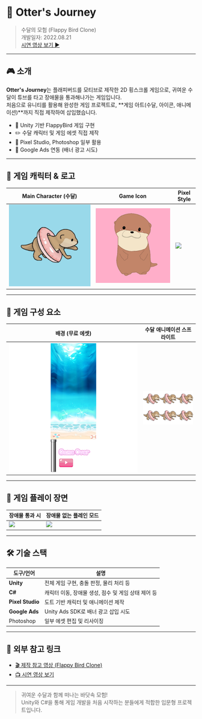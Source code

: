 # 🦦 Otter's Journey  
> 수달의 모험 (Flappy Bird Clone)  
> 개발일자: 2022.08.21  
> [시연 영상 보기 ▶️](https://www.youtube.com/watch?v=0zgFyqS_gm0)

---

## 🎮 소개

**Otter's Journey**는 플래피버드를 모티브로 제작한 2D 횡스크롤 게임으로, 귀여운 수달이 튜브를 타고 장애물을 통과해나가는 게임입니다.  
처음으로 유니티를 활용해 완성한 게임 프로젝트로, **게임 아트(수달, 아이콘, 애니메이션)**까지 직접 제작하여 삽입했습니다.

- 🎯 Unity 기반 FlappyBird 게임 구현
- ✏️ 수달 캐릭터 및 게임 에셋 직접 제작
- 🎨 Pixel Studio, Photoshop 일부 활용
- 📱 Google Ads 연동 (배너 광고 시도)

---

## 🧸 게임 캐릭터 & 로고

| Main Character (수달) | Game Icon | Pixel Style |
|------------------------|-----------|--------------|
| ![](./preview/icon.png) | ![](./preview/img1.png) | ![](./preview/Untitled.png) |

---

## 🧱 게임 구성 요소

| 배경 (무료 에셋) | 수달 애니메이션 스프라이트 |
|------------------|-----------------------------|
| ![](./preview/test1.png) | ![](./preview/test2.png) |

---

## 🎥 게임 플레이 장면

| 장애물 통과 시 | 장애물 없는 플레인 모드 |
|----------------|---------------------------|
| ![](./preview/otter1.gif) | ![](./preview/otter2.gif) |

---

## 🛠 기술 스택

| 도구/언어 | 설명 |
|-----------|------|
| **Unity** | 전체 게임 구현, 충돌 판정, 물리 처리 등 |
| **C#** | 캐릭터 이동, 장애물 생성, 점수 및 게임 상태 제어 등 |
| **Pixel Studio** | 도트 기반 캐릭터 및 애니메이션 제작 |
| **Google Ads** | Unity Ads SDK로 배너 광고 삽입 시도 |
| Photoshop | 일부 에셋 편집 및 리사이징 |

---

## 🔗 외부 참고 링크

- [🎬 제작 참고 영상 (Flappy Bird Clone)](https://www.youtube.com/watch?v=EqoU1PodQQ4)
- [📺 시연 영상 보기](https://www.youtube.com/watch?v=0zgFyqS_gm0)

---

> 귀여운 수달과 함께 떠나는 바닷속 모험!  
> Unity와 C#을 통해 게임 개발을 처음 시작하는 분들에게 적합한 입문형 프로젝트입니다.
